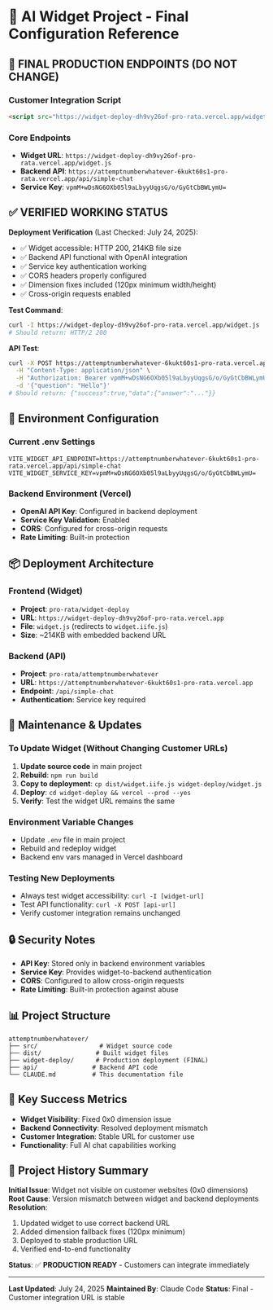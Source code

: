 # 🤖 AI Widget Project - Final Configuration Reference

## 🎯 **FINAL PRODUCTION ENDPOINTS** (DO NOT CHANGE)

### Customer Integration Script
```html
<script src="https://widget-deploy-dh9vy26of-pro-rata.vercel.app/widget.js" defer></script>
```

### Core Endpoints
- **Widget URL**: `https://widget-deploy-dh9vy26of-pro-rata.vercel.app/widget.js`
- **Backend API**: `https://attemptnumberwhatever-6kukt60s1-pro-rata.vercel.app/api/simple-chat`
- **Service Key**: `vpmM+wDsNG6OXb05l9aLbyyUqgsG/o/GyGtCbBWLymU=`

## ✅ **VERIFIED WORKING STATUS**

**Deployment Verification** (Last Checked: July 24, 2025):
- ✅ Widget accessible: HTTP 200, 214KB file size
- ✅ Backend API functional with OpenAI integration
- ✅ Service key authentication working
- ✅ CORS headers properly configured
- ✅ Dimension fixes included (120px minimum width/height)
- ✅ Cross-origin requests enabled

**Test Command**:
```bash
curl -I https://widget-deploy-dh9vy26of-pro-rata.vercel.app/widget.js
# Should return: HTTP/2 200
```

**API Test**:
```bash
curl -X POST https://attemptnumberwhatever-6kukt60s1-pro-rata.vercel.app/api/simple-chat \
  -H "Content-Type: application/json" \
  -H "Authorization: Bearer vpmM+wDsNG6OXb05l9aLbyyUqgsG/o/GyGtCbBWLymU=" \
  -d '{"question": "Hello"}'
# Should return: {"success":true,"data":{"answer":"..."}}
```

## 🔧 **Environment Configuration**

### Current .env Settings
```env
VITE_WIDGET_API_ENDPOINT=https://attemptnumberwhatever-6kukt60s1-pro-rata.vercel.app/api/simple-chat
VITE_WIDGET_SERVICE_KEY=vpmM+wDsNG6OXb05l9aLbyyUqgsG/o/GyGtCbBWLymU=
```

### Backend Environment (Vercel)
- **OpenAI API Key**: Configured in backend deployment
- **Service Key Validation**: Enabled
- **CORS**: Configured for cross-origin requests
- **Rate Limiting**: Built-in protection

## 📦 **Deployment Architecture**

### Frontend (Widget)
- **Project**: `pro-rata/widget-deploy`
- **URL**: `https://widget-deploy-dh9vy26of-pro-rata.vercel.app`
- **File**: `widget.js` (redirects to `widget.iife.js`)
- **Size**: ~214KB with embedded backend URL

### Backend (API)
- **Project**: `pro-rata/attemptnumberwhatever`
- **URL**: `https://attemptnumberwhatever-6kukt60s1-pro-rata.vercel.app`
- **Endpoint**: `/api/simple-chat`
- **Authentication**: Service key required

## 🚀 **Maintenance & Updates**

### To Update Widget (Without Changing Customer URLs)
1. **Update source code** in main project
2. **Rebuild**: `npm run build`
3. **Copy to deployment**: `cp dist/widget.iife.js widget-deploy/widget.js`
4. **Deploy**: `cd widget-deploy && vercel --prod --yes`
5. **Verify**: Test the widget URL remains the same

### Environment Variable Changes
- Update `.env` file in main project
- Rebuild and redeploy widget
- Backend env vars managed in Vercel dashboard

### Testing New Deployments
- Always test widget accessibility: `curl -I [widget-url]`
- Test API functionality: `curl -X POST [api-url]`
- Verify customer integration remains unchanged

## 🔒 **Security Notes**

- **API Key**: Stored only in backend environment variables
- **Service Key**: Provides widget-to-backend authentication
- **CORS**: Configured to allow cross-origin requests
- **Rate Limiting**: Built-in protection against abuse

## 📊 **Project Structure**

```
attemptnumberwhatever/
├── src/                 # Widget source code
├── dist/               # Built widget files
├── widget-deploy/      # Production deployment (FINAL)
├── api/               # Backend API code
└── CLAUDE.md          # This documentation file
```

## 🎯 **Key Success Metrics**

- **Widget Visibility**: Fixed 0x0 dimension issue
- **Backend Connectivity**: Resolved deployment mismatch
- **Customer Integration**: Stable URL for customer use
- **Functionality**: Full AI chat capabilities working

## 📝 **Project History Summary**

**Initial Issue**: Widget not visible on customer websites (0x0 dimensions)
**Root Cause**: Version mismatch between widget and backend deployments
**Resolution**: 
1. Updated widget to use correct backend URL
2. Added dimension fallback fixes (120px minimum)
3. Deployed to stable production URL
4. Verified end-to-end functionality

**Status**: ✅ **PRODUCTION READY** - Customers can integrate immediately

---

**Last Updated**: July 24, 2025
**Maintained By**: Claude Code
**Status**: Final - Customer integration URL is stable